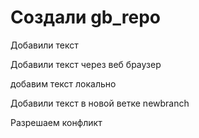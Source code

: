 # Создали gb_repo

Добавили текст

Добавили текст через веб браузер

добавим текст локально

Добавили текст в новой ветке newbranch

Разрешаем конфликт
